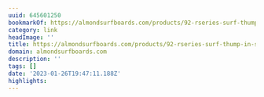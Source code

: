 ```yaml
---
uuid: 645601250
bookmarkOf: https://almondsurfboards.com/products/92-rseries-surf-thump-in-store?_kx=WJeE3QQCOcj1C5-kKTUTnVQwLixGXGjdFW4dPGeJnNo%3D.Hb5zTY
category: link
headImage: ''
title: https://almondsurfboards.com/products/92-rseries-surf-thump-in-store?_kx=WJeE3QQCOcj1C5-kKTUTnVQwLixGXGjdFW4dPGeJnNo%3D.Hb5zTY
domain: almondsurfboards.com
description: ''
tags: []
date: '2023-01-26T19:47:11.188Z'
highlights: 
---
```



